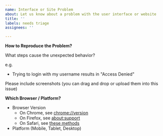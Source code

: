```yaml
---
name: Interface or Site Problem
about: Let us know about a problem with the user interface or website
title: ''
labels: needs triage
assignees: ''

---
```


**How to Reproduce the Problem?**

What steps cause the unexpected behavior?

e.g.
- Trying to login with my username results in "Access Denied"

Please include screenshots (you can drag and drop or upload them into this issue)

**Which Browser / Platform?**
- Browser Version
  - On Chrome, see [chrome://version](chrome://version)
  - On Firefox, see [about:support](about:support)
  - On Safari, see [these methods](https://www.lifewire.com/check-the-version-number-of-safari-446563)
- Platform (Mobile, Tablet, Desktop)
